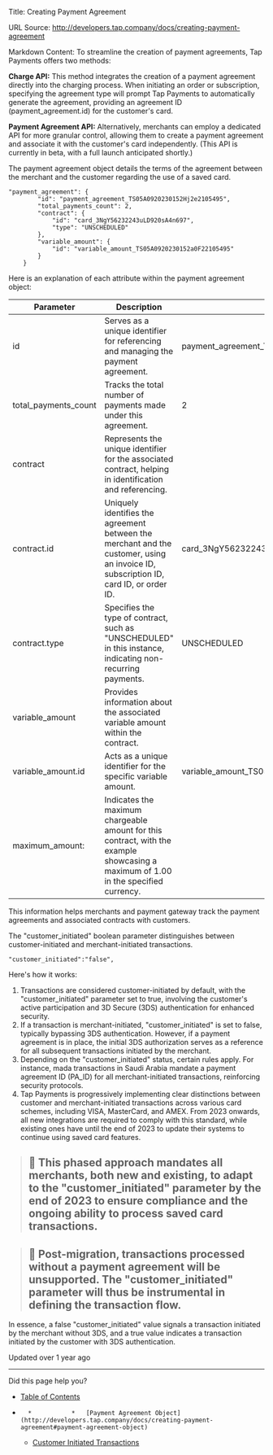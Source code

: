 Title: Creating Payment Agreement

URL Source: http://developers.tap.company/docs/creating-payment-agreement

Markdown Content:
To streamline the creation of payment agreements, Tap Payments offers two methods:

**Charge API:** This method integrates the creation of a payment agreement directly into the charging process. When initiating an order or subscription, specifying the agreement type will prompt Tap Payments to automatically generate the agreement, providing an agreement ID (payment_agreement.id) for the customer's card.

**Payment Agreement API:** Alternatively, merchants can employ a dedicated API for more granular control, allowing them to create a payment agreement and associate it with the customer's card independently. (This API is currently in beta, with a full launch anticipated shortly.)

The payment agreement object details the terms of the agreement between the merchant and the customer regarding the use of a saved card.

```
"payment_agreement": {  
		"id": "payment_agreement_TS05A0920230152Hj2e2105495",  
		"total_payments_count": 2,  
		"contract": {  
			"id": "card_3NgY56232243uLD920sA4n697",  
			"type": "UNSCHEDULED"  
		},  
		"variable_amount": {  
			"id": "variable_amount_TS05A0920230152a0F22105495"  
		}  
	}
```

Here is an explanation of each attribute within the payment agreement object:

| Parameter | Description | Example |
| --- | --- | --- |
| id | Serves as a unique identifier for referencing and managing the payment agreement. | payment_agreement_TS05A0920230152Hj2e2105495 |
| total_payments_count | Tracks the total number of payments made under this agreement. | 2 |
| contract | Represents the unique identifier for the associated contract, helping in identification and referencing. |  |
| contract.id | Uniquely identifies the agreement between the merchant and the customer, using an invoice ID, subscription ID, card ID, or order ID. | card_3NgY56232243uLD920sA4n697 |
| contract.type | Specifies the type of contract, such as "UNSCHEDULED" in this instance, indicating non-recurring payments. | UNSCHEDULED |
| variable_amount | Provides information about the associated variable amount within the contract. |  |
| variable_amount.id | Acts as a unique identifier for the specific variable amount. | variable_amount_TS05A0920230152a0F22105495 |
| maximum_amount: | Indicates the maximum chargeable amount for this contract, with the example showcasing a maximum of 1.00 in the specified currency. |  |

This information helps merchants and payment gateway track the payment agreements and associated contracts with customers.

The "customer_initiated" boolean parameter distinguishes between customer-initiated and merchant-initiated transactions.

```
"customer_initiated":"false",
```

Here's how it works:

1.   Transactions are considered customer-initiated by default, with the "customer_initiated" parameter set to true, involving the customer's active participation and 3D Secure (3DS) authentication for enhanced security.
2.   If a transaction is merchant-initiated, "customer_initiated" is set to false, typically bypassing 3DS authentication. However, if a payment agreement is in place, the initial 3DS authorization serves as a reference for all subsequent transactions initiated by the merchant.
3.   Depending on the "customer_initiated" status, certain rules apply. For instance, mada transactions in Saudi Arabia mandate a payment agreement ID (PA_ID) for all merchant-initiated transactions, reinforcing security protocols.
4.   Tap Payments is progressively implementing clear distinctions between customer and merchant-initiated transactions across various card schemes, including VISA, MasterCard, and AMEX. From 2023 onwards, all new integrations are required to comply with this standard, while existing ones have until the end of 2023 to update their systems to continue using saved card features.

> 🚧
> This phased approach mandates all merchants, both new and existing, to adapt to the "customer_initiated" parameter by the end of 2023 to ensure compliance and the ongoing ability to process saved card transactions.
> -------------------------------------------------------------------------------------------------------------------------------------------------------------------------------------------------------------------------

> 📘
> Post-migration, transactions processed without a payment agreement will be unsupported. The "customer_initiated" parameter will thus be instrumental in defining the transaction flow.
> -----------------------------------------------------------------------------------------------------------------------------------------------------------------------------------------

In essence, a false "customer_initiated" value signals a transaction initiated by the merchant without 3DS, and a true value indicates a transaction initiated by the customer with 3DS authentication.

Updated over 1 year ago

* * *

Did this page help you?

*   [Table of Contents](http://developers.tap.company/docs/creating-payment-agreement#)
*       *           *   [Payment Agreement Object](http://developers.tap.company/docs/creating-payment-agreement#payment-agreement-object)

    *   [Customer Initiated Transactions](http://developers.tap.company/docs/creating-payment-agreement#customer-initiated-transactions)
